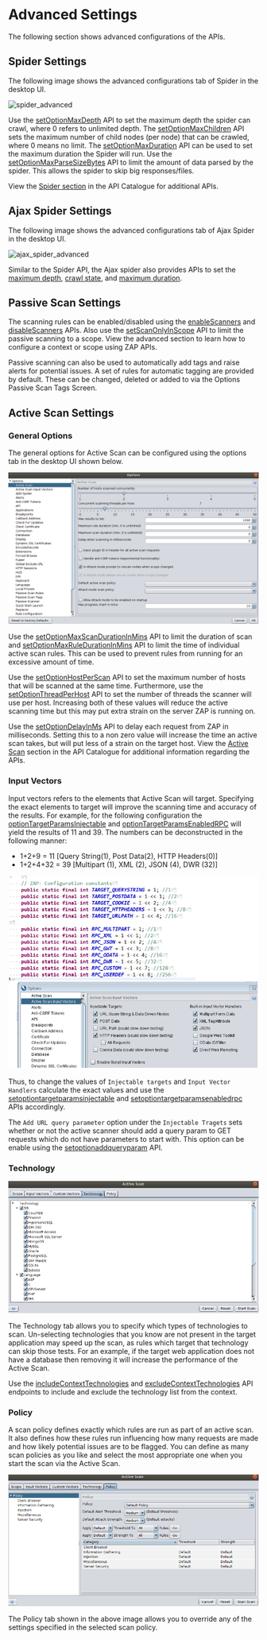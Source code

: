 # Advanced Settings

The following section shows advanced configurations of the APIs.

## Spider Settings

The following image shows the advanced configurations tab of Spider in the desktop UI.

![spider_advanced](../images/spider_advanced.png)

Use the [setOptionMaxDepth](#spideractionsetoptionmaxdepth) API to set the maximum depth the spider can crawl, where 0 refers to unlimited depth. 
The [setOptionMaxChildren](#spideractionsetoptionmaxchildren) API sets the maximum number of child nodes (per node) that can be crawled, 
where 0 means no limit. The [setOptionMaxDuration](#spideractionsetoptionmaxduration) API can be used to set the maximum duration the Spider will run.
Use the [setOptionMaxParseSizeBytes](#spideractionsetoptionmaxparsesizebytes) API to limit the amount of data parsed by the spider. 
This allows the spider to skip big responses/files. 

View the [Spider section](#spider) in the API Catalogue for additional APIs.

## Ajax Spider  Settings

The following image shows the advanced configurations tab of Ajax Spider in the desktop UI.

![ajax_spider_advanced](../images/ajax_spider_advanced.png)

Similar to the Spider API, the Ajax spider also provides APIs to set the [maximum depth](#), [crawl state](#), and [maximum duration](#).

## Passive Scan Settings

The scanning rules can be enabled/disabled using the [enableScanners](#pscanactionenablescanners) and [disableScanners]((#pscanactiondisablescanners)) APIs.
Also use the [setScanOnlyInScope](#pscanviewscanonlyinscope) API to limit the passive scanning to a scope. View
the advanced section to learn how to configure a context or scope using ZAP APIs.

Passive scanning can also be used to automatically add tags and raise alerts for potential issues. A set of rules for 
automatic tagging are provided by default. These can be changed, deleted or added to via the Options Passive Scan Tags Screen.

## Active Scan Settings

### General Options

The general options for Active Scan can be configured using the options tab in the desktop UI shown below.

![options](../images/ascan_advanced_options.png)

Use the [setOptionMaxScanDurationInMins](#ascanactionsetoptionmaxscandurationinmins) API to limit the duration of scan and 
[setOptionMaxRuleDurationInMins](#ascanactionsetoptionmaxruledurationinmins) API to limit the time of individual active scan rules.
This can be used to prevent rules from running for an excessive amount of time.

Use the [setOptionHostPerScan](#ascanactionsetoptionhostperscan) API to set the maximum number of hosts that will be scanned at the same time. 
Furthermore, use the [setOptionThreadPerHost](#ascanactionsetoptionthreadperhost) API to set the number of threads the scanner will use per host. 
Increasing both of these values will reduce the active scanning time but this may put extra strain on the server ZAP is running on.

Use the [setOptionDelayInMs](#ascanactionsetoptiondelayinms) API to delay each request from ZAP in milliseconds. Setting this to a non zero value will increase 
the time an active scan takes, but will put less of a strain on the target host. View the [Active Scan](#zap-api-ascan) section in 
the API Catalogue for additional information regarding the APIs.

### Input Vectors

Input vectors refers to the elements that Active Scan will target. Specifying the exact elements to target will improve the
scanning time and accuracy of the results. For example, for the following configuration the [optionTargetParamsInjectable](#ascanviewoptiontargetparamsinjectable) and 
[optionTargetParamsEnabledRPC](#ascanviewoptiontargetparamsenabledrpc) will yield the results of 11 and 39. 
The numbers can be deconstructed in the following manner:

- 1+2+9 = 11 [Query String(1), Post Data(2), HTTP Headers(0)]
- 1+2+4+32 = 39 [Multipart (1), XML (2), JSON (4), DWR (32)]
 
![input_vectors_code](../images/ascan_advanced_input_vectors_code.png)

Thus, to change the values of `Injectable targets` and `Input Vector Handlers` calculate the exact values and 
use the [setoptiontargetparamsinjectable](#ascanactionsetoptiontargetparamsinjectable) and [setoptiontargetparamsenabledrpc](#ascanactionsetoptiontargetparamsenabledrpc) APIs accordingly.

The `Add URL query parameter` option under the `Injectable Tragets` sets whether or not the active scanner should add a query param 
to GET requests which do not have parameters to start with. This option can be enable using the [setoptionaddqueryparam](#ascanactionsetoptionaddqueryparam) API.

### Technology

![technology](../images/ascan_advanced_tech.png)

The Technology tab allows you to specify which types of technologies to scan. Un-selecting technologies that you know are 
not present in the target application may speed up the scan, as rules which target that technology can skip those tests.
For an example, if the target web application does not have a database then removing it will increase the performance of the Active Scan.

Use the [includeContextTechnologies](#contextactionincludecontexttechnologies) and [excludeContextTechnologies](#contextactionexcludecontexttechnologies) 
API endpoints to include and exclude the technology list from the context.

### Policy

A scan policy defines exactly which rules are run as part of an active scan. It also defines how these rules run influencing 
how many requests are made and how likely potential issues are to be flagged. You can define as many scan policies as you 
like and select the most appropriate one when you start the scan via the Active Scan. 

![policy](../images/ascan_advanced_policy.png)

The Policy tab shown in the above image allows you to override any of the settings specified in the selected scan policy.
